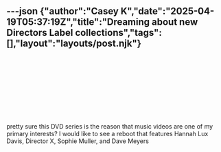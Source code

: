 ---json
{"author":"Casey K","date":"2025-04-19T05:37:19Z","title":"Dreaming about new Directors Label collections","tags":[],"layout":"layouts/post.njk"}
---

<div class="iframely-embed"><div class="iframely-responsive" style="height: 140px; padding-bottom: 0;"><a href="https://en.wikipedia.org/wiki/Directors_Label" data-iframely-url="https://cdn.iframe.ly/api/iframe?url=https%3A%2F%2Fen.wikipedia.org%2Fwiki%2FDirectors_Label%3F&key=a33b8ba28a2041b217e3425894665b4e"></a></div></div><script async src="https://cdn.iframe.ly/embed.js" charset="utf-8"></script>

pretty sure this DVD series is the reason that music videos are one of my primary interests? I would like to see a reboot that features Hannah Lux Davis, Director X, Sophie Muller, and Dave Meyers

